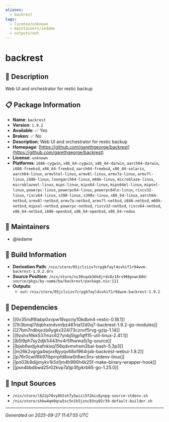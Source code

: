 ```yaml
---
aliases:
  - backrest
tags:
  - license/unknown
  - maintainers/iedame
  - outputs/out
---
```


# backrest

## 📝 Description

Web UI and orchestrator for restic backup

## 📋 Package Information

- **Name**: `backrest`
- **Version**: `1.9.2`
- **Available**: ✅ Yes
- **Broken**: ✅ No
- **Description**: Web UI and orchestrator for restic backup
- **Homepage**: [https://github.com/garethgeorge/backrest](https://github.com/garethgeorge/backrest)
- **License**: `unknown`
- **Platforms**: `i686-cygwin`, `x86_64-cygwin`, `x86_64-darwin`, `aarch64-darwin`, `i686-freebsd`, `x86_64-freebsd`, `aarch64-freebsd`, `x86_64-solaris`, `aarch64-linux`, `armv5tel-linux`, `armv6l-linux`, `armv7a-linux`, `armv7l-linux`, `i686-linux`, `loongarch64-linux`, `m68k-linux`, `microblaze-linux`, `microblazeel-linux`, `mips-linux`, `mips64-linux`, `mips64el-linux`, `mipsel-linux`, `powerpc-linux`, `powerpc64-linux`, `powerpc64le-linux`, `riscv32-linux`, `riscv64-linux`, `s390-linux`, `s390x-linux`, `x86_64-linux`, `aarch64-netbsd`, `armv6l-netbsd`, `armv7a-netbsd`, `armv7l-netbsd`, `i686-netbsd`, `m68k-netbsd`, `mipsel-netbsd`, `powerpc-netbsd`, `riscv32-netbsd`, `riscv64-netbsd`, `x86_64-netbsd`, `i686-openbsd`, `x86_64-openbsd`, `x86_64-redox`
## 👥 Maintainers

- @iedame


## 🔧 Build Information

- **Derivation Path**: `/nix/store/05jclzizv7crpgkfayl4svhif1r94wvm-backrest-1.9.2.drv`
- **Source Position**: `/nix/store/ns30sqxb36k8jrds8z18rv96bpnwc60d-source/pkgs/by-name/ba/backrest/package.nix:111`
- **Outputs**:
  - `out`:  `/nix/store/05jclzizv7crpgkfayl4svhif1r94wvm-backrest-1.9.2`

## 🔗 Dependencies

- [[0v35ridf6labp0xvpw19xpcny10kdbm4-restic-0.18.1]]
- [[1h3bmql7dqbhxmdvmlbz461ria12d0q7-backrest-1.9.2-go-modules]]
- [[27bm7ndbqvzb6ygkx324l73cznvf5rvg-gzip-1.14]]
- [[9zshxf6kk537mzc627ynbj5lgp1qff15-util-linux-2.41.1]]
- [[b5l9ph7sy2djk1i443hv4r5fhwwa5j1g-source]]
- [[bjsb6wdjykafnkixq156qdvmxhsm2bai-bash-5.3p3]]
- [[m26k2vgrga4wjvx8jyyqv68xf964rjxb-backrest-webui-1.9.2]]
- [[p76r0cwlf6k97ibprrpfd8xw0r8wc3nx-stdenv-linux]]
- [[pn03b9dijjmykv1k5sfjm4h990h4k25f-make-binary-wrapper-hook]]
- [[pxn4bbdbwd25r02kvp7a1jp3fjykrb65-go-1.25.0]]

## 📁 Input Sources

- `/nix/store/l622p70vy8k5sh7y5wizi5f2mic6ynpg-source-stdenv.sh`
- `/nix/store/shkw4qm9qcw5sc5n1k5jznc83ny02r39-default-builder.sh`

---
*Generated on 2025-09-27 11:47:55 UTC*
